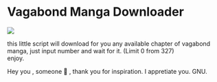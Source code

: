 # Vagabond Manga Downloader

[<img src="vagabond">](https://w.wallhaven.cc/full/8x/wallhaven-8xkjdj.png)

this little script will download for you any available chapter of vagabond manga, just input number and wait for it. (Limit 0 from 327) \
enjoy.


Hey you , someone 🤍 , thank you for inspiration. I appretiate you. GNU.
